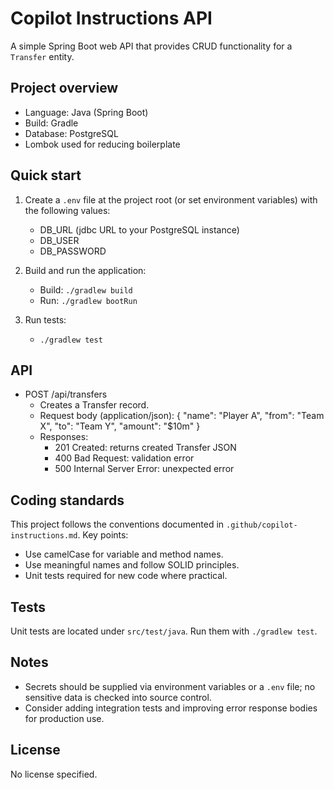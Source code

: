 # Copilot Instructions API

A simple Spring Boot web API that provides CRUD functionality for a `Transfer` entity.

## Project overview
- Language: Java (Spring Boot)
- Build: Gradle
- Database: PostgreSQL
- Lombok used for reducing boilerplate

## Quick start
1. Create a `.env` file at the project root (or set environment variables) with the following values:
   - DB_URL (jdbc URL to your PostgreSQL instance)
   - DB_USER
   - DB_PASSWORD

2. Build and run the application:
   - Build: `./gradlew build`
   - Run: `./gradlew bootRun`

3. Run tests:
   - `./gradlew test`

## API
- POST /api/transfers
  - Creates a Transfer record.
  - Request body (application/json):
    {
      "name": "Player A",
      "from": "Team X",
      "to": "Team Y",
      "amount": "$10m"
    }
  - Responses:
    - 201 Created: returns created Transfer JSON
    - 400 Bad Request: validation error
    - 500 Internal Server Error: unexpected error

## Coding standards
This project follows the conventions documented in `.github/copilot-instructions.md`. Key points:
- Use camelCase for variable and method names.
- Use meaningful names and follow SOLID principles.
- Unit tests required for new code where practical.

## Tests
Unit tests are located under `src/test/java`. Run them with `./gradlew test`.

## Notes
- Secrets should be supplied via environment variables or a `.env` file; no sensitive data is checked into source control.
- Consider adding integration tests and improving error response bodies for production use.

## License
No license specified.

